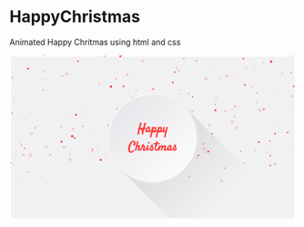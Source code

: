 # HappyChristmas

Animated Happy Chritmas using html and css

![alt text](https://github.com/aiswariaDam/HappyChristmas/blob/master/screenshot.png)
